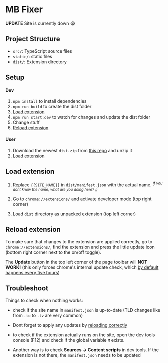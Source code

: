 # MB Fixer

**UPDATE** Site is currently down 😭

## Project Structure

* `src/`: TypeScript source files
* `static/`: static files
* `dist/`: Extension directory

## Setup

#### Dev

1. `npm install` to install dependencies
2. `npm run build` to create the dist folder
3. [Load extension](#load-extension)
4. `npm run start:dev` to watch for changes and update the dist folder
5. Change stuff
6. [Reload extension](#reload-extension)

#### User

1. Download the newest `dist.zip` from [this repo](https://github.com/HeleleF/movieblokker/releases) and unzip it
2. [Load extension](#load-extension)


## Load extension

1. Replace `{{SITE_NAME}}` in `dist/manifest.json` with the actual name. <sup>*If you dont know the name, what are you doing here? ;)*</sup>

2. Go to `chrome://extensions/` and activate developer mode (top right corner)
2. Load `dist` directory as unpacked extension (top left corner)


## Reload extension

To make sure that changes to the extension are applied correctly, go to
`chrome://extensions/`, find the extension and press the little update icon (bottom right corner next to the on/off toggle).

The **Update** button in the top left corner of the page toolbar will **NOT WORK!** (this only forces chrome's internal update check, which [by default happens every five hours](https://source.chromium.org/chromium/chromium/src/+/master:extensions/common/constants.cc;l=48?q=kDefaultUpdateFrequencySeconds&ss=chromium)) 


## Troubleshoot

Things to check when nothing works:

- check if the site name in `manifest.json` is up-to-date (TLD changes like from `.to` to `.tv` are very common)

- Dont forget to apply any updates by [reloading correctly](##reload-extension)

- to check if the extension actually runs on the site, open the dev tools console (F12) and check if the global variable `M` exists.
- Another way is to check **Sources -> Content scripts** in dev tools. If the extension is not there, the `manifest.json` needs to be updated
